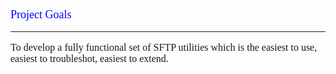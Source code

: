 <font face='Gill Sans MT' size='3'>
<p align='left'><font color='blue' size='4'>
Project Goals<br>
</font></p>
<hr />
To develop a fully functional set of SFTP utilities which is the easiest to use, easiest to troubleshot, easiest to extend.